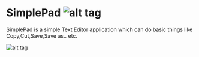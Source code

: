   # SimplePad       ![alt tag](https://vgy.me/lPfNui.png)
SimplePad is a simple Text Editor application which can do basic things like Copy,Cut,Save,Save as.. etc.

![alt tag](https://vgy.me/s8UaNQ.png)

